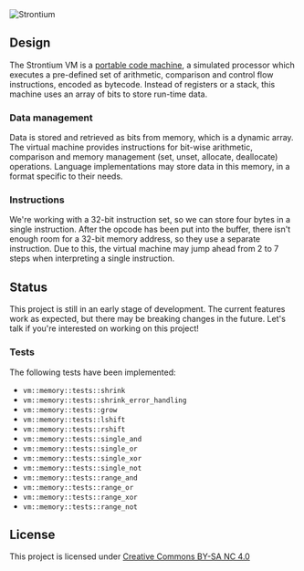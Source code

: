 <span style="width: 100%; text-align: center">
  <img src="https://i.postimg.cc/bvqBkJb3/strontium-logo.png" alt="Strontium" 
/>
</span>

## Design

The Strontium VM is a [portable code 
machine](https://en.wikipedia.org/wiki/P-code_machine), a simulated processor 
which executes a pre-defined set of arithmetic, comparison and control flow 
instructions, encoded as bytecode. Instead of registers or a stack, this 
machine uses an array of bits to store run-time data.

### Data management

Data is stored and retrieved as bits from memory, which is a dynamic array. 
The virtual machine provides instructions for bit-wise arithmetic, comparison 
and memory management (set, unset, allocate, deallocate) operations. Language 
implementations may store data in this memory, in a format specific to their 
needs.

### Instructions

We're working with a 32-bit instruction set, so we can store four bytes in a 
single instruction. After the opcode has been put into the buffer, there 
isn't enough room for a 32-bit memory address, so they use a separate 
instruction. Due to this, the virtual machine may jump ahead from 2 to 7 
steps when interpreting a single instruction.

## Status

This project is still in an early stage of development.
The current features work as expected, but there may be breaking changes in 
the future.
Let's talk if you're interested on working on this project!

### Tests

The following tests have been implemented:

* `vm::memory::tests::shrink`
* `vm::memory::tests::shrink_error_handling`
* `vm::memory::tests::grow`
* `vm::memory::tests::lshift`
* `vm::memory::tests::rshift`
* `vm::memory::tests::single_and`
* `vm::memory::tests::single_or`
* `vm::memory::tests::single_xor`
* `vm::memory::tests::single_not`
* `vm::memory::tests::range_and`
* `vm::memory::tests::range_or`
* `vm::memory::tests::range_xor`
* `vm::memory::tests::range_not`

## License

This project is licensed under [Creative Commons BY-SA NC 
4.0](https://creativecommons.org/licenses/by-nc-sa/4.0/)

